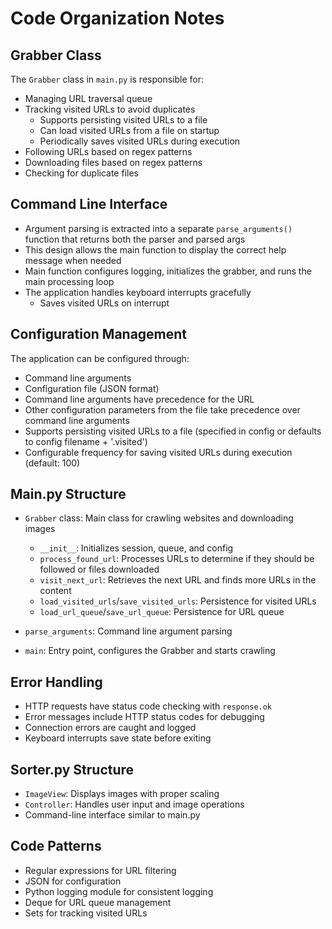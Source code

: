 # Code Organization Notes

## Grabber Class

The `Grabber` class in `main.py` is responsible for:
- Managing URL traversal queue
- Tracking visited URLs to avoid duplicates
  - Supports persisting visited URLs to a file
  - Can load visited URLs from a file on startup
  - Periodically saves visited URLs during execution
- Following URLs based on regex patterns
- Downloading files based on regex patterns
- Checking for duplicate files

## Command Line Interface

- Argument parsing is extracted into a separate `parse_arguments()` function that returns both the parser and parsed args
- This design allows the main function to display the correct help message when needed
- Main function configures logging, initializes the grabber, and runs the main processing loop
- The application handles keyboard interrupts gracefully
  - Saves visited URLs on interrupt

## Configuration Management

The application can be configured through:
- Command line arguments
- Configuration file (JSON format)
- Command line arguments have precedence for the URL
- Other configuration parameters from the file take precedence over command line arguments
- Supports persisting visited URLs to a file (specified in config or defaults to config filename + '.visited')
- Configurable frequency for saving visited URLs during execution (default: 100)

## Main.py Structure

- `Grabber` class: Main class for crawling websites and downloading images
  - `__init__`: Initializes session, queue, and config
  - `process_found_url`: Processes URLs to determine if they should be followed or files downloaded 
  - `visit_next_url`: Retrieves the next URL and finds more URLs in the content
  - `load_visited_urls`/`save_visited_urls`: Persistence for visited URLs
  - `load_url_queue`/`save_url_queue`: Persistence for URL queue

- `parse_arguments`: Command line argument parsing
- `main`: Entry point, configures the Grabber and starts crawling

## Error Handling

- HTTP requests have status code checking with `response.ok`
- Error messages include HTTP status codes for debugging
- Connection errors are caught and logged
- Keyboard interrupts save state before exiting

## Sorter.py Structure

- `ImageView`: Displays images with proper scaling
- `Controller`: Handles user input and image operations
- Command-line interface similar to main.py

## Code Patterns

- Regular expressions for URL filtering
- JSON for configuration
- Python logging module for consistent logging
- Deque for URL queue management
- Sets for tracking visited URLs 